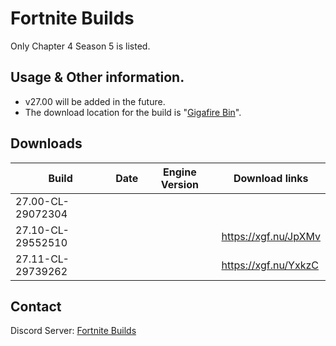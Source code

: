 # Fortnite Builds
Only Chapter 4 Season 5 is listed. 

## Usage & Other information.

- v27.00 will be added in the future.
- The download location for the build is  "[Gigafire Bin](https://gigafile.nu/)".

## Downloads

| Build                  	 | Date          	 | Engine Version	    |		    Download links             |
| ------------------------------ | --------------------- | ------------------------ | ------------------------------ |
| 27.00-CL-29072304        	 |          	   	 |                 	    |		                                       |
| 27.10-CL-29552510	                |                       |                          | https://xgf.nu/JpXMv     |
| 27.11-CL-29739262	         	 |                	 |               	    | https://xgf.nu/YxkzC		    |

## Contact

Discord Server: [Fortnite Builds](https://discord.gg/QBucZMfnuH)